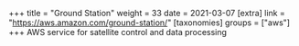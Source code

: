 +++
title = "Ground Station"
weight = 33
date = 2021-03-07
[extra]
link = "https://aws.amazon.com/ground-station/"
[taxonomies]
groups = ["aws"]
+++
AWS service for satellite control and data processing

